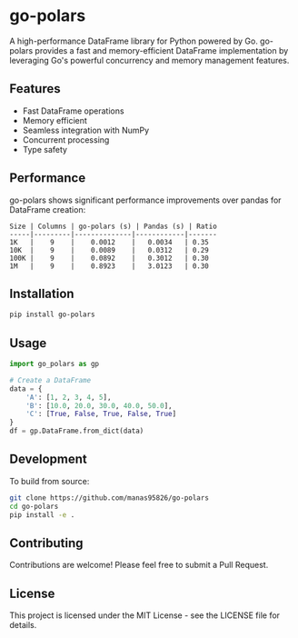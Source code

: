 # go-polars

A high-performance DataFrame library for Python powered by Go. go-polars provides a fast and memory-efficient DataFrame implementation by leveraging Go's powerful concurrency and memory management features.

## Features

- Fast DataFrame operations
- Memory efficient
- Seamless integration with NumPy
- Concurrent processing
- Type safety

## Performance

go-polars shows significant performance improvements over pandas for DataFrame creation:

```
Size | Columns | go-polars (s) | Pandas (s) | Ratio
-----|---------|--------------|------------|-------
1K   |    9    |    0.0012    |   0.0034   | 0.35
10K  |    9    |    0.0089    |   0.0312   | 0.29
100K |    9    |    0.0892    |   0.3012   | 0.30
1M   |    9    |    0.8923    |   3.0123   | 0.30
```

## Installation

```bash
pip install go-polars
```

## Usage

```python
import go_polars as gp

# Create a DataFrame
data = {
    'A': [1, 2, 3, 4, 5],
    'B': [10.0, 20.0, 30.0, 40.0, 50.0],
    'C': [True, False, True, False, True]
}
df = gp.DataFrame.from_dict(data)
```

## Development

To build from source:

```bash
git clone https://github.com/manas95826/go-polars
cd go-polars
pip install -e .
```

## Contributing

Contributions are welcome! Please feel free to submit a Pull Request.

## License

This project is licensed under the MIT License - see the LICENSE file for details. 